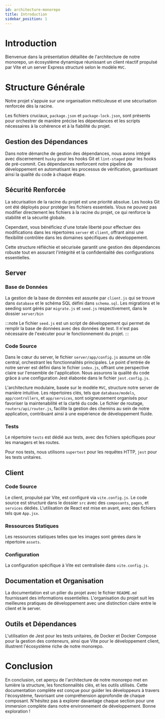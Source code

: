 ```yaml
---
id: architecture-monorepo
title: Introduction
sidebar_position: 1
---
```


# Introduction

Bienvenue dans la présentation détaillée de l'architecture de notre monorepo, un écosystème dynamique réunissant un client réactif propulsé par Vite et un server Express structuré selon le modèle `MVC`.

# Structure Générale

Notre projet s'appuie sur une organisation méticuleuse et une sécurisation renforcée dès la racine.

Les fichiers cruciaux, `package.json` et `package-lock.json`, sont présents pour orchestrer de manière précise les dépendances et les scripts nécessaires à la cohérence et à la fiabilité du projet.

## Gestion des Dépendances

Dans notre démarche de gestion des dépendances, nous avons intégré avec discernement `husky` pour les hooks Git et `lint-staged` pour les hooks de pré-commit. Ces dépendances renforcent notre pipeline de développement en automatisant les processus de vérification, garantissant ainsi la qualité du code à chaque étape.

## Sécurité Renforcée

La sécurisation de la racine du projet est une priorité absolue. Les hooks Git ont été déployés pour protéger les fichiers essentiels. Vous ne pouvez pas modifier directement les fichiers à la racine du projet, ce qui renforce la stabilité et la sécurité globale.

Cependant, vous bénéficiez d'une totale liberté pour effectuer des modifications dans les répertoires `server` et `client`, offrant ainsi une flexibilité contrôlée dans les domaines spécifiques du développement.

Cette structure réfléchie et sécurisée garantit une gestion des dépendances robuste tout en assurant l'intégrité et la confidentialité des configurations essentielles.

## Server

### Base de Données

La gestion de la base de données est assurée par `client.js` qui se trouve dans `database` et le schéma SQL défini dans `schema.sql`. Les migrations et le seeding sont gérés par `migrate.js` et `seed.js` respectivement, dans le dossier `server/bin`

:::note
Le fichier `seed.js` est un script de développement qui permet de remplir la base de données avec des données de test. Il n'est pas nécessaire de l'exécuter pour le fonctionnement du projet.
:::

### Code Source

Dans le cœur du server, le fichier `server/app/config.js` assume un rôle central, orchestrant les fonctionnalités principales. Le point d'entrée de notre server est défini dans le fichier `index.js`, offrant une perspective claire sur l'ensemble de l'application. Nous assurons la qualité du code grâce à une configuration Jest élaborée dans le fichier `jest.config.js`.

L'architecture modulaire, basée sur le modèle `MVC`, structure notre server de manière intuitive. Les répertoires clés, tels que `database/models`, `app/controllers`, et `app/services`, sont soigneusement organisés pour favoriser la maintenabilité et la clarté du code. Le fichier de routage, `routers/api/router.js`, facilite la gestion des chemins au sein de notre application, contribuant ainsi à une expérience de développement fluide.

### Tests

Le répertoire `tests` est dédié aux tests, avec des fichiers spécifiques pour les managers et les routes.

Pour nos tests, nous utilisons `supertest` pour les requêtes HTTP, `jest` pour les tests unitaires.

## Client

### Code Source

Le client, propulsé par Vite, est configuré via `vite.config.js`. Le code source est structuré dans le dossier `src` avec des `composants`, `pages`, et `services` dédiés. L'utilisation de React est mise en avant, avec des fichiers tels que `App.jsx`.

### Ressources Statiques

Les ressources statiques telles que les images sont gérées dans le répertoire `assets`.

### Configuration

La configuration spécifique à Vite est centralisée dans `vite.config.js`.

## Documentation et Organisation

La documentation est un pilier du projet avec le fichier `README.md` fournissant des informations essentielles. L'organisation du projet suit les meilleures pratiques de développement avec une distinction claire entre le client et le server.

## Outils et Dépendances

L'utilisation de Jest pour les tests unitaires, de Docker et Docker Compose pour la gestion des conteneurs, ainsi que Vite pour le développement client, illustrent l'écosystème riche de notre monorepo.

# Conclusion

En conclusion, cet aperçu de l'architecture de notre monorepo met en lumière la structure, les fonctionnalités clés, et les outils utilisés. Cette documentation complète est conçue pour guider les développeurs à travers l'écosystème, favorisant une compréhension approfondie de chaque composant. N'hésitez pas à explorer davantage chaque section pour une immersion complète dans notre environnement de développement. Bonne exploration !
